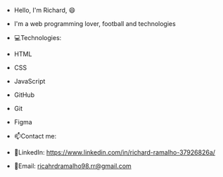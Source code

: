 - Hello, I'm Richard, 😄

  
- I'm a web programming lover, football and technologies

- 💻Technologies:
- HTML
- CSS
- JavaScript
- GitHub
- Git
- Figma

- 📫Contact me:
  
- 👤LinkedIn: https://www.linkedin.com/in/richard-ramalho-37926826a/
- 📧Email: ricahrdramalho98.rr@gmail.com
  


<!---
RichardRamalho/RichardRamalho is a ✨ special ✨ repository because its `README.md` (this file) appears on your GitHub profile.
You can click the Preview link to take a look at your changes.
--->
